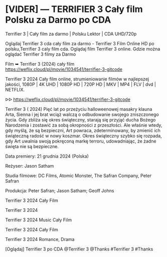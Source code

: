 # [VIDER] — TERRIFIER 3 Cały film Polsku za Darmo po CDA

Terrifier 3 | Cały film za darmo | Polsku Lektor | CDA UHD/720p

Oglądaj Terrifier 3 cda cały film za darmo - Terrifier 3 Film Online HD po polsku,Terrifier 3 caly film cda. Oglądaj film Terrifier 3 online. Gdzie można oglądać Terrifier 3 filmy za Darmo

Film ➥ Terrifier 3 (2024) cały film https://weflix.cloud/pl/movie/1034541/terrifier-3-gitcode
 
Terrifier 3 2024 Cały film online, strumieniowanie filmów w najlepszej jakości, 1080P | 4K UHD | 1080P HD | 720P HD | MKV | MP4 | FLV | dvd | NETFLIX.

ᐅᐅ https://weflix.cloud/pl/movie/1034541/terrifier-3-gitcode

Terrifier 3 ( 2024) Pięć lat po przeżyciu halloweenowej masakry klauna Arta, Sienna i jej brat wciąż walczą o odbudowanie swojego zniszczonego życia. Gdy zbliża się okres świąteczny, starają się przyjąć ducha Bożego Narodzenia i zostawić za sobą okropności z przeszłości. Ale właśnie wtedy, gdy myślą, że są bezpieczni, Art powraca, zdeterminowany, by zmienić ich świąteczną radość w nowy koszmar. Okres świąteczny szybko się rozpada, gdy Art uwalnia swoją pokręconą markę terroru, udowadniając, że żadne święta nie są bezpieczne.

Data premiery: 21 grudnia 2024 (Polska)

Reżyser: Jason Satham

Studia filmowe: DC Films, Atomic Monster, The Safran Company, Peter Safran

Produkcja: Peter Safran; Jason Satham; Geoff Johns

Terrifier 3 2024 Cały Film

Terrifier 3 2024

Terrifier 3 2024 Music Cały Film

Terrifier 3 2024 Cały Film

Terrifier 3 2024 Romance, Drama

[Oglądaj] Terrifier 3 po CDA @Terrifier 3 @Thanks #Terrifier 3 #Thanks
